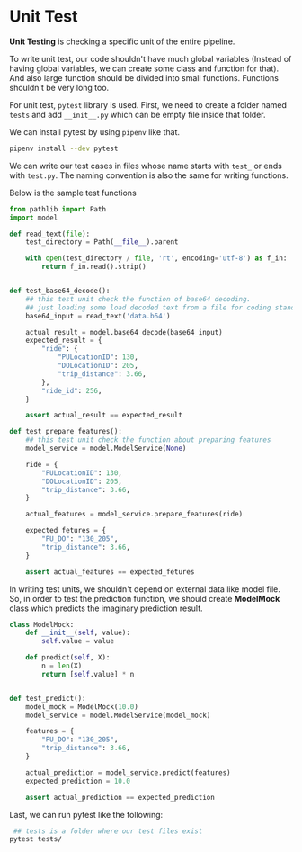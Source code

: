 # Unit Test

**Unit Testing** is checking a specific unit of the entire pipeline. 

To write unit test, our code shouldn't have much global variables (Instead of having global variables, we can create some class and function for that). And also large function should be divided into small functions.  Functions shouldn't be very long too. 

For unit test, `pytest` library is used. First, we need to create a folder named `tests` and add `__init__.py` which can be empty file inside that folder. 

We can install pytest by using `pipenv` like that.

```bash
pipenv install --dev pytest
```

We can write our test cases in files whose name starts with `test_` or ends with `test.py`. The naming convention is  also the same for writing functions.

Below is the sample test functions 

```python 
from pathlib import Path
import model

def read_text(file):
    test_directory = Path(__file__).parent

    with open(test_directory / file, 'rt', encoding='utf-8') as f_in:
        return f_in.read().strip()


def test_base64_decode():
    ## this test unit check the function of base64 decoding.
    ## just loading some load decoded text from a file for coding standard
    base64_input = read_text('data.b64')

    actual_result = model.base64_decode(base64_input)
    expected_result = {
        "ride": {
            "PULocationID": 130,
            "DOLocationID": 205,
            "trip_distance": 3.66,
        },
        "ride_id": 256,
    }

    assert actual_result == expected_result

def test_prepare_features():
    ## this test unit check the function about preparing features
    model_service = model.ModelService(None)

    ride = {
        "PULocationID": 130,
        "DOLocationID": 205,
        "trip_distance": 3.66,
    }

    actual_features = model_service.prepare_features(ride)

    expected_fetures = {
        "PU_DO": "130_205",
        "trip_distance": 3.66,
    }

    assert actual_features == expected_fetures
```

In writing test units, we shouldn't depend on external data like model file.  So, in order to test the prediction function, we should create **ModelMock** class which predicts the imaginary prediction result.

```python
class ModelMock:
    def __init__(self, value):
        self.value = value

    def predict(self, X):
        n = len(X)
        return [self.value] * n


def test_predict():
    model_mock = ModelMock(10.0)
    model_service = model.ModelService(model_mock)

    features = {
        "PU_DO": "130_205",
        "trip_distance": 3.66,
    }

    actual_prediction = model_service.predict(features)
    expected_prediction = 10.0

    assert actual_prediction == expected_prediction

```

Last, we can run pytest like the following:

```bash
 ## tests is a folder where our test files exist
pytest tests/
```



